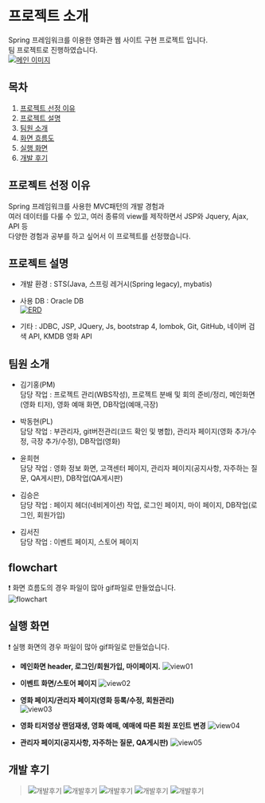 # 프로젝트 소개
Spring 프레임워크를 이용한 영화관 웹 사이트 구현 프로젝트 입니다. </br>팀 프로젝트로 진행하였습니다.<br/>
[![메인 이미지](https://github.com/kho96/spring-project/blob/main/readme-img/main.png)](#목차)
## 목차
1. [프로젝트 선정 이유](#프로젝트-선정-이유)
2. [프로젝트 설명](#프로젝트-설명)
3. [팀원 소개](#팀원-소개)
4. [화면 흐름도](#flowchart)
5. [실행 화면](#실행-화면)
6. [개발 후기](#개발-후기)

## 프로젝트 선정 이유
Spring 프레임워크를 사용한 MVC패턴의 개발 경험과 <br/>
여러 데이터를 다룰 수 있고, 여러 종류의 view를 제작하면서 JSP와 Jquery, Ajax, API 등<br/> 
다양한 경험과 공부를 하고 싶어서 이 프로젝트를 선정했습니다. <br/>

## 프로젝트 설명
- 개발 환경 : STS(Java, 스프링 레거시(Spring legacy), mybatis)
- 사용 DB : Oracle DB<br/>
[![ERD](https://github.com/kho96/spring-project/blob/main/readme-img/ERD.png)](#프로젝트-설명)<br/>

- 기타 : JDBC, JSP, JQuery, Js, bootstrap 4, lombok, Git, GitHub, 네이버 검색 API, KMDB 영화 API

## 팀원 소개
- 김기홍(PM)<br/>
  담당 작업 : 프로젝트 관리(WBS작성), 프로젝트 분배 및 회의 준비/정리, 메인화면(영화 티저), 영화 예매 화면, DB작업(예매,극장)
  
- 박동현(PL)<br/>
 담당 작업 : 부관리자, git버전관리(코드 확인 및 병합), 관리자 페이지(영화 추가/수정, 극장 추가/수정), DB작업(영화)
 
- 윤희현<br/>
 담당 작업 : 영화 정보 화면, 고객센터 페이지, 관리자 페이지(공지사항, 자주하는 질문, QA게시판), DB작업(QA게시판)
 
- 김승은<br/>
  담당 작업 : 페이지 헤더(네비게이션) 작업, 로그인 페이지, 마이 페이지, DB작업(로그인, 회원가입)
  
- 김서진<br/>
  담당 작업 : 이벤트 페이지, 스토어 페이지
## flowchart
❗ 화면 흐름도의 경우 파일이 많아 gif파일로 만들었습니다.<br/>
![flowchart](https://github.com/kho96/spring-project/blob/main/readme-img/flowchart.gif)

## 실행 화면
❗ 실행 화면의 경우 파일이 많아 gif파일로 만들었습니다.<br/>

* <strong>메인화면 header, 로그인/회원가입, 마이페이지.</strong>
![view01](https://github.com/kho96/spring-project/blob/main/readme-img/kse.gif)

* <strong>이벤트 화면/스토어 페이지</strong>
![view02](https://github.com/kho96/spring-project/blob/main/readme-img/ksj.gif)

* <strong>영화 페이지/관리자 페이지(영화 등록/수정, 회원관리)</strong><br/>
![view03](https://github.com/kho96/spring-project/blob/main/readme-img/pdh.gif)

* <strong>영화 티저영상 랜덤재생, 영화 예매, 예매에 따른 회원 포인트 변경</strong>
![view04](https://github.com/kho96/spring-project/blob/main/readme-img/kkh.gif)

* <strong>관리자 페이지(공지사항, 자주하는 질문, QA게시판)</strong>
![view05](https://github.com/kho96/spring-project/blob/main/readme-img/yhh.gif)

## 개발 후기
>![개발후기](https://github.com/kho96/spring-project/blob/main/readme-img/note-kkh.PNG)
>![개발후기](https://github.com/kho96/spring-project/blob/main/readme-img/note-pdh.PNG)
>![개발후기](https://github.com/kho96/spring-project/blob/main/readme-img/note-yhh.PNG)
>![개발후기](https://github.com/kho96/spring-project/blob/main/readme-img/note-kse.PNG)
>![개발후기](https://github.com/kho96/spring-project/blob/main/readme-img/note-ksj.PNG)
